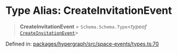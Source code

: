 # Type Alias: CreateInvitationEvent

> **CreateInvitationEvent** = `Schema.Schema.Type`\<*typeof* [`CreateInvitationEvent`](../variables/CreateInvitationEvent.md)\>

Defined in: [packages/hypergraph/src/space-events/types.ts:70](https://github.com/hashirpm/hypergraph/blob/ab4ea1cdb9430798142e0d735aac9d31c2cf0ae0/packages/hypergraph/src/space-events/types.ts#L70)
